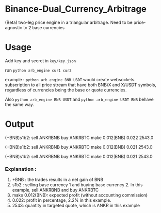 # Binance-Dual_Currency_Arbitrage
(Beta) two-leg price engine in a triangular arbitrage. Need to be price-agnostic to 2 base currencies

# Usage
Add key and secret in `key/key.json`

run  `python arb_engine cur1 cur2`

example : `python arb_engine BNB USDT` would create websockets subscription to all price stream that have both BNB/X and X/USDT symbols, regardless of currencies being the base or quote currencies. 

Also `python arb_engine BNB USDT` and `python arb_engine USDT BNB` behave the same way.

# Output
(+BNB)s1b2: sell ANKRBNB buy ANKRBTC make 0.012(BNB) 0.022 2543.0

(+BNB)s1b2: sell ANKRBNB buy ANKRBTC make 0.012(BNB) 0.021 2543.0

(+BNB)s1b2: sell ANKRBNB buy ANKRBTC make 0.012(BNB) 0.021 2543.0

### Explanation :
1. +BNB : the trades results in a net gain of BNB
2. s1b2 : selling base currency 1 and buying base currency 2. In this example, sell ANKRBNB and buy ANKRBTC
3. make 0.012(BNB): expected profit (without accounting commission)
4. 0.022: profit in percentage, 2.2% in this example.
5. 2543: quantity in targeted quote, which is ANKR in this example
